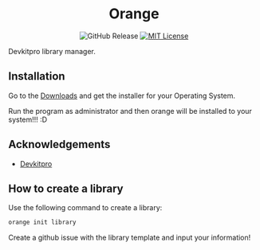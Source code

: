 

<center>

# Orange

![GitHub Release](https://img.shields.io/github/v/release/orange-3ds/orange) [![MIT License](https://img.shields.io/badge/License-MIT-green.svg)](https://choosealicense.com/licenses/mit/) 

</center>

Devkitpro library manager.




## Installation

Go to the [Downloads](https://orange.collinsoftware.dev/) and get the installer for your Operating System.

Run the program as administrator and then orange will be installed to your system!!! :D

## Acknowledgements

 - [Devkitpro](https://github.com/devkitpro)

## How to create a library

Use the following command to create a library:
```bash
orange init library
```

Create a github issue with the library template and input your information!


